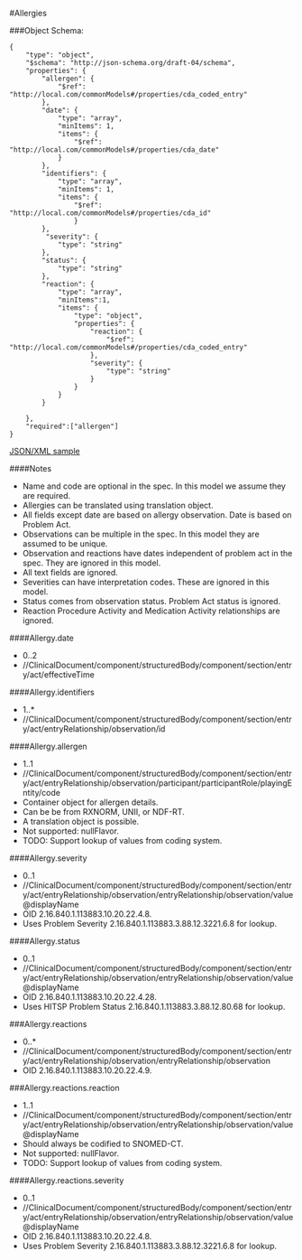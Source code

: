 #Allergies

###Object Schema:
```
{
    "type": "object",
    "$schema": "http://json-schema.org/draft-04/schema",
    "properties": {
        "allergen": {
            "$ref": "http://local.com/commonModels#/properties/cda_coded_entry"
        },
        "date": {
            "type": "array",
            "minItems": 1,
            "items": {
                "$ref": "http://local.com/commonModels#/properties/cda_date"
            }
        },
        "identifiers": {
            "type": "array",
            "minItems": 1,
            "items": {
                "$ref": "http://local.com/commonModels#/properties/cda_id"
                }
        },
         "severity": {
            "type": "string"
        },
        "status": {
            "type": "string"
        },
        "reaction": {
            "type": "array",
            "minItems":1,
            "items": {
                "type": "object",
                "properties": {
                    "reaction": {
                        "$ref": "http://local.com/commonModels#/properties/cda_coded_entry"
                    },
                    "severity": {
                        "type": "string"
                    }
                }
            }
        }
       
    },
    "required":["allergen"]
}
```

[JSON/XML sample](samples/allergies.md)


####Notes
- Name and code are optional in the spec.  In this model we assume they are required.
- Allergies can be translated using translation object.
- All fields except date are based on allergy observation.  Date is based on Problem Act.
- Observations can be multiple in the spec.  In this model they are assumed to be unique.
- Observation and reactions have dates independent of problem act in the spec.  They are ignored in this model.
- All text fields are ignored.
- Severities can have interpretation codes.  These are ignored in this model.
- Status comes from observation status.  Problem Act status is ignored.
- Reaction Procedure Activity and Medication Activity relationships are ignored.


####Allergy.date
- 0..2
- //ClinicalDocument/component/structuredBody/component/section/entry/act/effectiveTime

####Allergy.identifiers
- 1..*
- //ClinicalDocument/component/structuredBody/component/section/entry/act/entryRelationship/observation/id

####Allergy.allergen
- 1..1
- //ClinicalDocument/component/structuredBody/component/section/entry/act/entryRelationship/observation/participant/participantRole/playingEntity/code
- Container object for allergen details.
- Can be be from RXNORM, UNII, or NDF-RT.
- A translation object is possible.
- Not supported: nullFlavor.
- TODO:  Support lookup of values from coding system.

####Allergy.severity
- 0..1
- //ClinicalDocument/component/structuredBody/component/section/entry/act/entryRelationship/observation/entryRelationship/observation/value@displayName
- OID 2.16.840.1.113883.10.20.22.4.8.
- Uses Problem Severity 2.16.840.1.113883.3.88.12.3221.6.8 for lookup.

####Allergy.status
- 0..1
- //ClinicalDocument/component/structuredBody/component/section/entry/act/entryRelationship/observation/entryRelationship/observation/value@displayName
- OID 2.16.840.1.113883.10.20.22.4.28.
- Uses HITSP Problem Status 2.16.840.1.113883.3.88.12.80.68 for lookup.

###Allergy.reactions
- 0..*
- //ClinicalDocument/component/structuredBody/component/section/entry/act/entryRelationship/observation/entryRelationship/observation
- OID 2.16.840.1.113883.10.20.22.4.9.

###Allergy.reactions.reaction
- 1..1
- //ClinicalDocument/component/structuredBody/component/section/entry/act/entryRelationship/observation/entryRelationship/observation/value@displayName
- Should always be codified to SNOMED-CT.
- Not supported: nullFlavor.
- TODO:  Support lookup of values from coding system.

####Allergy.reactions.severity
- 0..1
- //ClinicalDocument/component/structuredBody/component/section/entry/act/entryRelationship/observation/entryRelationship/observation/value@displayName
- OID 2.16.840.1.113883.10.20.22.4.8.
- Uses Problem Severity 2.16.840.1.113883.3.88.12.3221.6.8 for lookup.


